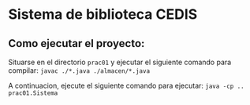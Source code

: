 # Sistema de biblioteca CEDIS

## Como ejecutar el proyecto: 
Situarse en el directorio `prac01` y ejecutar el siguiente comando para compilar:
`javac ./*.java ./almacen/*.java`

A continuacion, ejecute el siguiente comando para ejecutar:
`java -cp .. prac01.Sistema`

